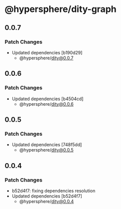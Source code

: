 # @hypersphere/dity-graph

## 0.0.7

### Patch Changes

- Updated dependencies [b190d29]
  - @hypersphere/dity@0.0.7

## 0.0.6

### Patch Changes

- Updated dependencies [b4504cd]
  - @hypersphere/dity@0.0.6

## 0.0.5

### Patch Changes

- Updated dependencies [748f5dd]
  - @hypersphere/dity@0.0.5

## 0.0.4

### Patch Changes

- b52d4f7: fixing dependencies resolution
- Updated dependencies [b52d4f7]
  - @hypersphere/dity@0.0.4
